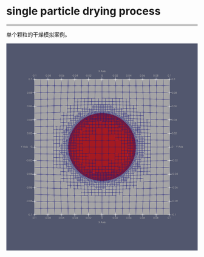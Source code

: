 # single particle drying process

---

单个颗粒的干燥模拟案例。

<img src="./mesh_layer.png" alt="sphere" width="600" />